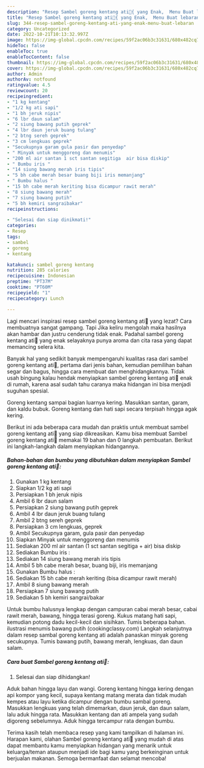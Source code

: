 ```yaml
---
description: "Resep Sambel goreng kentang ati💚{ yang Enak,  Menu Buat lebaran"
title: "Resep Sambel goreng kentang ati💚{ yang Enak,  Menu Buat lebaran"
slug: 344-resep-sambel-goreng-kentang-ati-yang-enak-menu-buat-lebaran
category: Uncategorized
date: 2022-10-21T10:13:32.997Z
image: https://img-global.cpcdn.com/recipes/59f2ac06b3c31631/680x482cq70/sambel-goreng-kentang-ati-foto-resep-utama.jpg
hideToc: false
enableToc: true
enableTocContent: false
thumbnail: https://img-global.cpcdn.com/recipes/59f2ac06b3c31631/680x482cq70/sambel-goreng-kentang-ati-foto-resep-utama.jpg
cover: https://img-global.cpcdn.com/recipes/59f2ac06b3c31631/680x482cq70/sambel-goreng-kentang-ati-foto-resep-utama.jpg
author: Admin
authorAv: notfound
ratingvalue: 4.5
reviewcount: 20
recipeingredient:
- "1 kg kentang"
- "1/2 kg ati sapi"
- "1 bh jeruk nipis"
- "6 lbr daun salam"
- "2 siung bawang putih geprek"
- "4 lbr daun jeruk buang tulang"
- "2 btng sereh geprek"
- "3 cm lengkuas geprek"
- "Secukupnya garam gula pasir dan penyedap"
- " Minyak untuk menggoreng dan menumis"
- "200 ml air santan 1 sct santan segitiga  air bisa diskip"
- " Bumbu iris "
- "14 siung bawang merah iris tipis"
- "5 bh cabe merah besar buang biji iris memanjang"
- " Bumbu halus "
- "15 bh cabe merah keriting bisa dicampur rawit merah"
- "8 siung bawang merah"
- "7 siung bawang putih"
- "5 bh kemiri sangraibakar"
recipeinstructions:

- "Selesai dan siap dinikmati!"
categories:
- Resep
tags:
- sambel
- goreng
- kentang

katakunci: sambel goreng kentang 
nutrition: 285 calories
recipecuisine: Indonesian
preptime: "PT37M"
cooktime: "PT60M"
recipeyield: "1"
recipecategory: Lunch

---
```



Lagi mencari inspirasi resep sambel goreng kentang ati💚 yang lezat? Cara membuatnya sangat gampang. Tapi Jika keliru mengolah maka hasilnya akan hambar dan justru cenderung tidak enak. Padahal sambel goreng kentang ati💚 yang enak selayaknya punya aroma dan cita rasa yang dapat memancing selera kita.


Banyak hal yang sedikit banyak mempengaruhi kualitas rasa dari sambel goreng kentang ati💚, pertama dari jenis bahan, kemudian pemilihan bahan segar dan bagus, hingga cara membuat dan menghidangkannya. Tidak usah bingung kalau hendak menyiapkan sambel goreng kentang ati💚 enak di rumah, karena asal sudah tahu caranya maka hidangan ini bisa menjadi suguhan spesial.

Goreng kentang sampai bagian luarnya kering. Masukkan santan, garam, dan kaldu bubuk. Goreng kentang dan hati sapi secara terpisah hingga agak kering.


Berikut ini ada beberapa cara mudah dan praktis untuk membuat sambel goreng kentang ati💚 yang siap dikreasikan. Kamu bisa membuat Sambel goreng kentang ati💚 memakai 19 bahan dan 0 langkah pembuatan. Berikut ini langkah-langkah dalam menyiapkan hidangannya.

<!--inarticleads1-->

##### Bahan-bahan dan bumbu yang dibutuhkan dalam menyiapkan Sambel goreng kentang ati💚:

1. Gunakan 1 kg kentang
1. Siapkan 1/2 kg ati sapi
1. Persiapkan 1 bh jeruk nipis
1. Ambil 6 lbr daun salam
1. Persiapkan 2 siung bawang putih geprek
1. Ambil 4 lbr daun jeruk buang tulang
1. Ambil 2 btng sereh geprek
1. Persiapkan 3 cm lengkuas, geprek
1. Ambil Secukupnya garam, gula pasir dan penyedap
1. Siapkan  Minyak untuk menggoreng dan menumis
1. Sediakan 200 ml air santan (1 sct santan segitiga + air) bisa diskip
1. Sediakan  Bumbu iris :
1. Sediakan 14 siung bawang merah iris tipis
1. Ambil 5 bh cabe merah besar, buang biji, iris memanjang
1. Gunakan  Bumbu halus :
1. Sediakan 15 bh cabe merah keriting (bisa dicampur rawit merah)
1. Ambil 8 siung bawang merah
1. Persiapkan 7 siung bawang putih
1. Sediakan 5 bh kemiri sangrai/bakar


Untuk bumbu halusnya lengkap dengan campuran cabai merah besar, cabai rawit merah, bawang, hingga terasi goreng. Kukus matang hati sapi, kemudian potong dadu kecil-kecil dan sisihkan. Tumis beberapa bahan. ilustrasi menumis bawang putih (cookingclassy.com) Langkah selanjutnya dalam resep sambal goreng kentang ati adalah panaskan minyak goreng secukupnya. Tumis bawang putih, bawang merah, lengkuas, dan daun salam. 

<!--inarticleads2-->

##### Cara buat Sambel goreng kentang ati💚:


1. Selesai dan siap dihidangkan!

Aduk bahan hingga layu dan wangi. Goreng kentang hingga kering dengan api kompor yang kecil, supaya kentang matang merata dan tidak mudah kempes atau layu ketika dicampur dengan bumbu sambal goreng. Masukkan lengkuas yang telah dimemarkan, daun jeruk, dan daun salam, lalu aduk hingga rata. Masukkan kentang dan ati ampela yang sudah digoreng sebelumnya. Aduk hingga tercampur rata dengan bumbu. 

Terima kasih telah membaca resep yang kami tampilkan di halaman ini. Harapan kami, olahan Sambel goreng kentang ati💚 yang mudah di atas dapat membantu kamu menyiapkan hidangan yang menarik untuk keluarga/teman ataupun menjadi ide bagi kamu yang berkeinginan untuk berjualan makanan. Semoga bermanfaat dan selamat mencoba!
